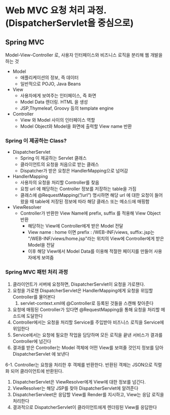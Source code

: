 # Web MVC 요청 처리 과정.(DispatcherServlet을 중심으로)

## Spring MVC

Model-View-Controller 로, 사용자 인터페이스와 비즈니스 로직을 분리해 웹 개발을 하는 것

- Model
    - 애플리케이션의 정보, 즉 데이터
    - 일반적으로 POJO, Java Beans
- View
    - 사용자에게 보여주는 인터페이스, 즉 화면
    - Model Data 렌더링. HTML 을 생성
    - JSP,Thymeleaf, Groovy 등의 template engine
- Controller
    - View 와 Model 사이의 인터페이스 역할
    - Model Object와 Model을 화면에 출력할 View name 반환

### Spring 이 제공하는 Class?

- DispatcherServlet
    - Spring 이 제공하는 Servlet 클래스
    - 클라이언트의 요청을 처음으로 받는 클래스
    - Dispatcher가 받은 요청은 HandlerMapping으로 넘어감
- HandlerMapping
    - 사용자의 요청을 처리할 Controller를 찾음
    - 요청 url 에 해당하는 Controller 정보를 저장하는 table을 가짐
    - 클래스에 @RequestMapping(”/url”) 명시하면 해당 url 에 대한 요청이 들어왔을 때 table에 저장된 정보에 따라 해당 클래스 또는 메소드에 매핑함
- ViewResolver
    - Controller가 반환한 View Name에 prefix, suffix 를 적용해 View Object 반환
        - 해당하는 View에 Controller에게 받은 Model 전달
        - View name : home 이면 prefix : /WEB-INF/views, suffix:.jsp는 "/WEB-INF/views/home.jsp"라는 위치의 View에 Controller에게 받은 Model을 전달
        - 이후 해당 View에서 Model Data를 이용해 적절한 페이지를 만들어 사용자에게 보여줌

### Spring MVC 패턴 처리 과정


1. 클라이언트가 서버에 요청하면, DispatcherServlet이 요청을 가로챈다.
2. 요청을 가로챈 DispatcherServlet은 HandlerMapping에게 요청을 위임할 Controller를 물어본다
    1. servlet-context.xml에 @Controller로 등록된 것들을 스캔해 찾아준다
3. 요청에 매핑된 Controller가 있다면 @RequestMapping을 통해 요청을 처리할 메소드에 도달한다
4. Controller에서는 요청을 처리할 Service를 주입받아 비즈니스 로직을 Service에 위임한다
5. Service에서는 요청에 필요한 작업을 담당하며 모든 로직을 끝낸 서비스가 결과를 Controller에 넘긴다
6. 결과를 받은 Controller는 Model 객체에 어떤 View를 보여줄 것인지 정보를 담아 DispatcherServlet 에 보낸다

6-1. Controller는 요청을 처리한 후 객체를 반환한다. 반환된 객체는 JSON으로 직렬화 되어 클라이언트에 반환된다.

1. DispatcherServlet은 ViewResolver에게 View에 대한 정보를 넘긴다.
2. ViewResolver는 해당 JSP를 찾아 DispatcherServlet에 알려준다
3. DispatcherServleet은 응답할 View를 Render를 지시하고, View는 응답 로직을 처리한다
4. 결과적으로 DispatcherServlet이 클라이언트에게 렌더링된 View를 응답한다